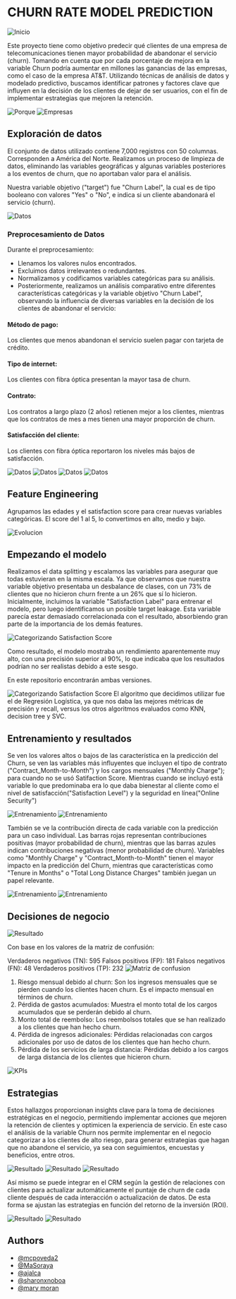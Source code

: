 
# CHURN RATE MODEL PREDICTION

![Inicio](https://github.com/mcpoveda2/ProyectoFinalPython/blob/main/images/diapositivas/0_churn.png)

Este proyecto tiene como objetivo predecir qué clientes de una empresa de telecomunicaciones tienen mayor probabilidad de abandonar el servicio (churn). Tomando en cuenta que por cada porcentaje de mejora en la variable Churn podría aumentar en millones las ganancias de  las empresas, como el caso de la empresa AT&T. Utilizando técnicas de análisis de datos y modelado predictivo, buscamos identificar patrones y factores clave que influyen en la decisión de los clientes de dejar de ser usuarios, con el fin de implementar estrategias que mejoren la retención.

![Porque](https://github.com/mcpoveda2/ProyectoFinalPython/blob/main/images/diapositivas/1_porque_churn.png)
![Empresas](https://github.com/mcpoveda2/ProyectoFinalPython/blob/main/images/diapositivas/2_enfrentado_otras_empresas.png)

## Exploración de datos

El conjunto de datos utilizado contiene 7,000 registros con 50 columnas. Corresponden a América del Norte. Realizamos un proceso de limpieza de datos, eliminando las variables geográficas y algunas variables posteriores a los eventos de churn, que no aportaban valor para el análisis.

Nuestra variable objetivo ("target") fue "Churn Label", la cual es de tipo booleano con valores "Yes" o "No", e indica si un cliente abandonará el servicio (churn).

![Datos](https://github.com/mcpoveda2/ProyectoFinalPython/blob/main/images/diapositivas/3_que_encontramos.png)

### Preprocesamiento de Datos
Durante el preprocesamiento:

- Llenamos los valores nulos encontrados.
- Excluimos datos irrelevantes o redundantes.
- Normalizamos y codificamos variables categóricas para su análisis.
- Posteriormente, realizamos un análisis comparativo entre diferentes características categóricas y la variable objetivo "Churn Label", observando la influencia de diversas variables en la decisión de los clientes de abandonar el servicio:

#### Método de pago: 
Los clientes que menos abandonan el servicio suelen pagar con tarjeta de crédito.
#### Tipo de internet: 
Los clientes con fibra óptica presentan la mayor tasa de churn.
#### Contrato: 
Los contratos a largo plazo (2 años) retienen mejor a los clientes, mientras que los contratos de mes a mes tienen una mayor proporción de churn.
#### Satisfacción del cliente: 
Los clientes con fibra óptica reportaron los niveles más bajos de satisfacción.

![Datos](https://github.com/mcpoveda2/ProyectoFinalPython/blob/main/images/diapositivas/4_que_encontramos.png)
![Datos](https://github.com/mcpoveda2/ProyectoFinalPython/blob/main/images/diapositivas/5_que_encontramos.png)
![Datos](https://github.com/mcpoveda2/ProyectoFinalPython/blob/main/images/diapositivas/6_que_encontramos.png)
![Datos](https://github.com/mcpoveda2/ProyectoFinalPython/blob/main/images/diapositivas/7_que_encontramos.png)


## Feature Engineering
Agrupamos las edades y el satisfaction score para crear nuevas variables categóricas.
El score del 1 al 5, lo convertimos en alto, medio y bajo. 

![Evolucion](https://github.com/mcpoveda2/ProyectoFinalPython/blob/main/images/diapositivas/8_como_evolucionamos.png)

## Empezando el modelo

Realizamos el data splitting y escalamos las variables para asegurar que todas estuvieran en la misma escala. Ya que observamos que nuestra variable objetivo presentaba un desbalance de clases, con un 73% de clientes que no hicieron churn frente a un 26% que sí lo hicieron.
Inicialmente, incluimos la variable "Satisfaction Label" para entrenar el modelo, pero luego identificamos un posible target leakage. Esta variable parecía estar demasiado correlacionada con el resultado, absorbiendo gran parte de la importancia de los demás features. 

![Categorizando Satisfaction Score](https://github.com/mcpoveda2/ProyectoFinalPython/blob/main/images/satisfaction%20label%20categorica.png)

Como resultado, el modelo mostraba un rendimiento aparentemente muy alto, con una precisión superior al 90%, lo que indicaba que los resultados podrían no ser realistas debido a este sesgo.

En este repositorio encontrarán ambas versiones. 

![Categorizando Satisfaction Score](https://github.com/mcpoveda2/ProyectoFinalPython/blob/main/images/diapositivas/9_modelos.png) 
El algoritmo que decidimos utilizar fue el de Regresión Logística, ya que nos daba las mejores métricas de precisión y recall, versus los otros algoritmos evaluados como KNN, decision tree y SVC. 

## Entrenamiento y resultados
Se ven los valores altos o bajos de las característica en la predicción del Churn, se ven las variables más influyentes que incluyen el tipo de contrato ("Contract_Month-to-Month") y los cargos mensuales ("Monthly Charge"); para cuando no se usó Satifaction Score. Mientras cuando se incluyó está variable lo que predominaba era lo que daba bienestar al cliente como el nivel de satisfacción("Satisfaction Level") y la seguridad en línea("Online Security")

![Entrenamiento](https://github.com/mcpoveda2/ProyectoFinalPython/blob/main/images/diapositivas/10_features.png)
![Entrenamiento](https://github.com/mcpoveda2/ProyectoFinalPython/blob/main/images/diapositivas/11_features.png)

También se ve la contribución directa de cada variable con la predicción para un caso individual.
Las barras rojas representan contribuciones positivas (mayor probabilidad de churn), mientras que las barras azules indican contribuciones negativas (menor probabilidad de churn).
Variables como "Monthly Charge" y "Contract_Month-to-Month" tienen el mayor impacto en la predicción del Churn, mientras que características como "Tenure in Months" o "Total Long Distance Charges" también juegan un papel relevante.

![Entrenamiento](https://github.com/mcpoveda2/ProyectoFinalPython/blob/main/images/diapositivas/12_explainability.png)
![Entrenamiento](https://github.com/mcpoveda2/ProyectoFinalPython/blob/main/images/diapositivas/13_explainability.png)

## Decisiones de negocio
![Resultado](https://github.com/mcpoveda2/ProyectoFinalPython/blob/main/images/diapositivas/14_matriz.png)

Con base en los valores de la matriz de confusión:

Verdaderos negativos (TN): 595
Falsos positivos (FP): 181
Falsos negativos (FN): 48
Verdaderos positivos (TP): 232
![Matriz de confusion](https://github.com/mcpoveda2/ProyectoFinalPython/blob/main/images/matriz_regresion.png) 

1. Riesgo mensual debido al churn: Son los ingresos mensuales que se pierden cuando los clientes hacen churn. Es el impacto mensual en términos de churn.
2. Pérdida de gastos acumulados: Muestra el monto total de los cargos acumulados que se perderán debido al churn.
3. Monto total de reembolso: Los reembolsos totales que se han realizado a los clientes que han hecho churn.
4. Pérdida de ingresos adicionales: Pérdidas relacionadas con cargos adicionales por uso de datos de los clientes que han hecho churn.
5. Pérdida de los servicios de larga distancia: Pérdidas debido a los cargos de larga distancia de los clientes que hicieron churn.

![KPIs](https://github.com/mcpoveda2/ProyectoFinalPython/blob/main/images/KPIs.png)

## Estrategias
Estos hallazgos proporcionan insights clave para la toma de decisiones estratégicas en el negocio, permitiendo implementar acciones que mejoren la retención de clientes y optimicen la experiencia de servicio. En este caso el análisis de la variable Churn nos permite implementar en el negocio categorizar a los clientes de alto riesgo, para generar estrategias que hagan que no abandone el servicio, ya sea con seguimientos, encuestas y beneficios, entre otros.

![Resultado](https://github.com/mcpoveda2/ProyectoFinalPython/blob/main/images/diapositivas/15_inspiran.png)
![Resultado](https://github.com/mcpoveda2/ProyectoFinalPython/blob/main/images/diapositivas/16_impulsando.png)
![Resultado](https://github.com/mcpoveda2/ProyectoFinalPython/blob/main/images/diapositivas/17_limites.png)

Así mismo se puede integrar en el CRM según la gestión de relaciones con clientes para actualizar automáticamente el puntaje de churn de cada cliente después de cada interacción o actualización de datos. De esta forma se ajustan las estrategias en función del retorno de la inversión (ROI).

![Resultado](https://github.com/mcpoveda2/ProyectoFinalPython/blob/main/images/diapositivas/18_conclusiones_recomendaciones.png)
![Resultado](https://github.com/mcpoveda2/ProyectoFinalPython/blob/main/images/diapositivas/19_future.png)

## Authors

- [@mcpoveda2](https://github.com/mcpoveda2)
- [@MaSoraya](https://github.com/MaSoraya)
- [@ajalca](https://github.com/ajalca)
- [@sharonxnoboa](https://github.com/sharonxnoboa)
- [@mary moran](https://github.com/Mar5555555)
